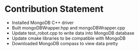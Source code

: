 # Contribution Statement

- Installed MongoDB C++ driver
- Built mongoDBWrapper.hpp and mongoDBWrapper.cpp
- Update test_robot.cpp to write data into MongoDB database
- Update cmake libraries to be compatible with MongoDB
- Downloaded MongoDB compass to view data pretty